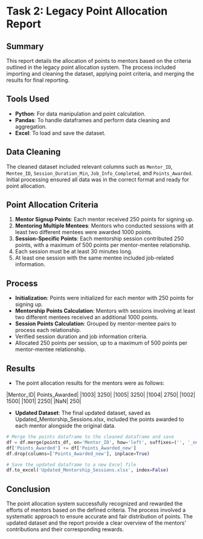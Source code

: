 # Task 2: Legacy Point Allocation Report

## Summary
This report details the allocation of points to mentors based on the criteria outlined in the legacy point allocation system. The process included importing and cleaning the dataset, applying point criteria, and merging the results for final reporting.

## Tools Used
- **Python**: For data manipulation and point calculation.
- **Pandas**: To handle dataframes and perform data cleaning and aggregation.
- **Excel**: To load and save the dataset.

## Data Cleaning
The cleaned dataset included relevant columns such as `Mentor_ID`, `Mentee_ID`, `Session_Duration_Min`, `Job_Info_Completed`, and `Points_Awarded`. Initial processing ensured all data was in the correct format and ready for point allocation.

## Point Allocation Criteria
1. **Mentor Signup Points**: Each mentor received 250 points for signing up.
2. **Mentoring Multiple Mentees**: Mentors who conducted sessions with at least two different mentees were awarded 1000 points.
3. **Session-Specific Points**: Each mentorship session contributed 250 points, with a maximum of 500 points per mentor-mentee relationship.
4. Each session must be at least 30 minutes long.
5. At least one session with the same mentee included job-related information.

## Process
- **Initialization**: Points were initialized for each mentor with 250 points for signing up.
- **Mentorship Points Calculation**: Mentors with sessions involving at least two different mentees received an additional 1000 points.
- **Session Points Calculation**: Grouped by mentor-mentee pairs to process each relationship.
- Verified session duration and job information criteria.
- Allocated 250 points per session, up to a maximum of 500 points per mentor-mentee relationship.

## Results
- The point allocation results for the mentors were as follows:

|Mentor_ID|	Points_Awarded|
|1003|	3250|
|1005|	3250|
|1004|	2750|
|1002|	1500|
|1001|	2250|
|NaN|	250|

- **Updated Dataset**: The final updated dataset, saved as Updated_Mentorship_Sessions.xlsx, included the points awarded to each mentor alongside the original data.
```python
# Merge the points dataframe to the cleaned dataframe and save
df = df.merge(points_df, on='Mentor_ID', how='left', suffixes=('', '_new'))
df['Points_Awarded'] += df['Points_Awarded_new']
df.drop(columns=['Points_Awarded_new'], inplace=True)

# Save the updated dataframe to a new Excel file
df.to_excel('Updated_Mentorship_Sessions.xlsx', index=False)
```
## Conclusion
The point allocation system successfully recognized and rewarded the efforts of mentors based on the defined criteria. The process involved a systematic approach to ensure accurate and fair distribution of points. The updated dataset and the report provide a clear overview of the mentors' contributions and their corresponding rewards.
